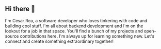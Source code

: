 ## Hi there 👋

<!--
**IsahiRea/IsahiRea** is a ✨ _special_ ✨ repository because its `README.md` (this file) appears on your GitHub profile.

Here are some ideas to get you started:

- 🔭 I’m currently working on ...
- 🌱 I’m currently learning ...
- 👯 I’m looking to collaborate on ...
- 🤔 I’m looking for help with ...
- 💬 Ask me about ...
- 📫 How to reach me: ...
- 😄 Pronouns: ...
- ⚡ Fun fact: ...
- I'm super interested in [Your Interests, e.g., APIs, databases, server-side logic]
-->
I'm Cesar Rea, a software developer who loves tinkering with code and building cool stuff. I'm all about backend development and I'm on the lookout for a job in that space. You'll find a bunch of my projects and open-source contributions here. I'm always up for learning something new. Let's connect and create something extraordinary together!
